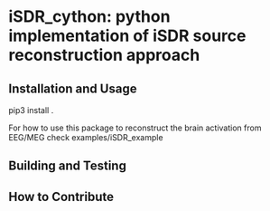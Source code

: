 # iSDR_cython: python implementation of iSDR source reconstruction approach


## Installation and Usage

pip3 install .

For how to use this package to reconstruct the brain activation from EEG/MEG
check examples/iSDR_example

## Building and Testing


## How to Contribute
